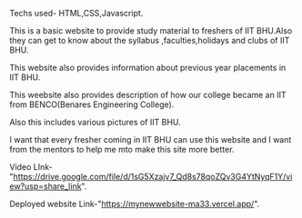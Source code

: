 Techs used- HTML,CSS,Javascript.

This is a basic website to provide study material to freshers of IIT BHU.Also they can get to know about the syllabus ,faculties,holidays and clubs of IIT BHU.

This website also provides information about previous year placements in IIT BHU.

This weebsite also provides description of how our college became an IIT from BENCO(Benares Engineering College).

Also this includes various pictures of IIT BHU.

I want that every fresher coming in IIT BHU can use this website and I want from the mentors to help me mto make this site more better.

Video LInk-"https://drive.google.com/file/d/1sG5Xzajv7_Qd8s78qoZQv3G4YtNyqF1Y/view?usp=share_link".

Deployed website Link-"https://mynewwebsite-ma33.vercel.app/".
